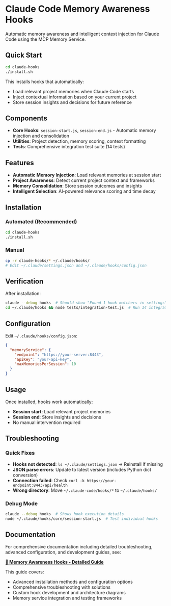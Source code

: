 # Claude Code Memory Awareness Hooks

Automatic memory awareness and intelligent context injection for Claude Code using the MCP Memory Service.

## Quick Start

```bash
cd claude-hooks
./install.sh
```

This installs hooks that automatically:
- Load relevant project memories when Claude Code starts
- Inject contextual information based on your current project
- Store session insights and decisions for future reference

## Components

- **Core Hooks**: `session-start.js`, `session-end.js` - Automatic memory injection and consolidation
- **Utilities**: Project detection, memory scoring, context formatting
- **Tests**: Comprehensive integration test suite (14 tests)

## Features

- **Automatic Memory Injection**: Load relevant memories at session start
- **Project Awareness**: Detect current project context and frameworks  
- **Memory Consolidation**: Store session outcomes and insights
- **Intelligent Selection**: AI-powered relevance scoring and time decay

## Installation

### Automated (Recommended)
```bash
cd claude-hooks
./install.sh
```

### Manual
```bash
cp -r claude-hooks/* ~/.claude/hooks/
# Edit ~/.claude/settings.json and ~/.claude/hooks/config.json
```

## Verification

After installation:
```bash
claude --debug hooks  # Should show "Found 1 hook matchers in settings"
cd ~/.claude/hooks && node tests/integration-test.js  # Run 14 integration tests
```

## Configuration

Edit `~/.claude/hooks/config.json`:
```json
{
  "memoryService": {
    "endpoint": "https://your-server:8443",
    "apiKey": "your-api-key",
    "maxMemoriesPerSession": 10
  }
}
```

## Usage

Once installed, hooks work automatically:
- **Session start**: Load relevant project memories
- **Session end**: Store insights and decisions
- No manual intervention required

## Troubleshooting

### Quick Fixes
- **Hooks not detected**: `ls ~/.claude/settings.json` → Reinstall if missing
- **JSON parse errors**: Update to latest version (includes Python dict conversion)
- **Connection failed**: Check `curl -k https://your-endpoint:8443/api/health`
- **Wrong directory**: Move `~/.claude-code/hooks/*` to `~/.claude/hooks/`

### Debug Mode
```bash
claude --debug hooks  # Shows hook execution details
node ~/.claude/hooks/core/session-start.js  # Test individual hooks
```

## Documentation

For comprehensive documentation including detailed troubleshooting, advanced configuration, and development guides, see:

**[📖 Memory Awareness Hooks - Detailed Guide](https://github.com/doobidoo/mcp-memory-service/wiki/Memory-Awareness-Hooks-Detailed-Guide)**

This guide covers:
- Advanced installation methods and configuration options
- Comprehensive troubleshooting with solutions
- Custom hook development and architecture diagrams
- Memory service integration and testing frameworks